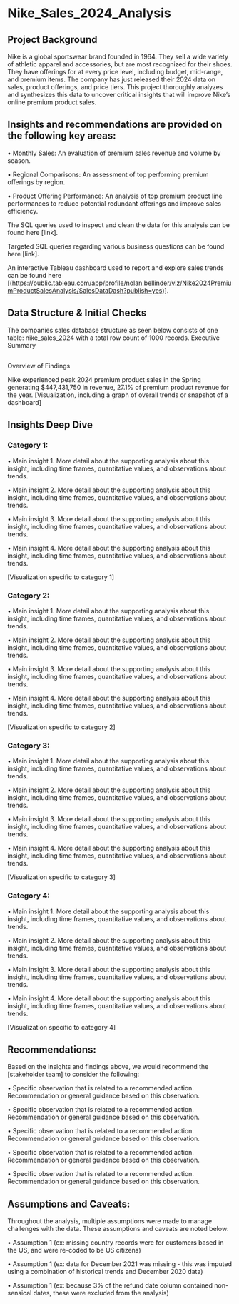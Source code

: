 # Nike_Sales_2024_Analysis

## Project Background

Nike is a global sportswear brand founded in 1964. They sell a wide variety of athletic apparel and accessories, but are most recognized for their shoes. They have offerings for at every price level, including budget, mid-range, and premium items. 
The company has just released their 2024 data on sales, product offerings, and price tiers. This project thoroughly analyzes and synthesizes this data to uncover critical insights that will improve Nike’s online premium product sales.

## Insights and recommendations are provided on the following key areas:
•	Monthly Sales: An evaluation of premium sales revenue and volume by season. 

•	Regional Comparisons: An assessment of top performing premium offerings by region.

•	Product Offering Performance: An analysis of top premium product line performances to reduce potential redundant offerings and improve sales efficiency. 

The SQL queries used to inspect and clean the data for this analysis can be found here [link].

Targeted SQL queries regarding various business questions can be found here [link].

An interactive Tableau dashboard used to report and explore sales trends can be found here [(https://public.tableau.com/app/profile/nolan.bellinder/viz/Nike2024PremiumProductSalesAnalysis/SalesDataDash?publish=yes)].

## Data Structure & Initial Checks

The companies sales database structure as seen below consists of one table: nike_sales_2024 with a total row count of 1000 records. 
Executive Summary
## 
Overview of Findings

Nike experienced peak 2024 premium product sales in the Spring generating $447,431,750 in revenue, 27.1% of premium product revenue for the year.
[Visualization, including a graph of overall trends or snapshot of a dashboard]

## Insights Deep Dive
### Category 1:

•	Main insight 1. More detail about the supporting analysis about this insight, including time frames, quantitative values, and observations about trends.

•	Main insight 2. More detail about the supporting analysis about this insight, including time frames, quantitative values, and observations about trends.

•	Main insight 3. More detail about the supporting analysis about this insight, including time frames, quantitative values, and observations about trends.

•	Main insight 4. More detail about the supporting analysis about this insight, including time frames, quantitative values, and observations about trends.

[Visualization specific to category 1]

### Category 2:

•	Main insight 1. More detail about the supporting analysis about this insight, including time frames, quantitative values, and observations about trends.

•	Main insight 2. More detail about the supporting analysis about this insight, including time frames, quantitative values, and observations about trends.

•	Main insight 3. More detail about the supporting analysis about this insight, including time frames, quantitative values, and observations about trends.

•	Main insight 4. More detail about the supporting analysis about this insight, including time frames, quantitative values, and observations about trends.

[Visualization specific to category 2]

### Category 3:

•	Main insight 1. More detail about the supporting analysis about this insight, including time frames, quantitative values, and observations about trends.

•	Main insight 2. More detail about the supporting analysis about this insight, including time frames, quantitative values, and observations about trends.

•	Main insight 3. More detail about the supporting analysis about this insight, including time frames, quantitative values, and observations about trends.

•	Main insight 4. More detail about the supporting analysis about this insight, including time frames, quantitative values, and observations about trends.

[Visualization specific to category 3]

### Category 4:

•	Main insight 1. More detail about the supporting analysis about this insight, including time frames, quantitative values, and observations about trends.

•	Main insight 2. More detail about the supporting analysis about this insight, including time frames, quantitative values, and observations about trends.

•	Main insight 3. More detail about the supporting analysis about this insight, including time frames, quantitative values, and observations about trends.

•	Main insight 4. More detail about the supporting analysis about this insight, including time frames, quantitative values, and observations about trends.

[Visualization specific to category 4]

## Recommendations:

Based on the insights and findings above, we would recommend the [stakeholder team] to consider the following:

•	Specific observation that is related to a recommended action. Recommendation or general guidance based on this observation.

•	Specific observation that is related to a recommended action. Recommendation or general guidance based on this observation.

•	Specific observation that is related to a recommended action. Recommendation or general guidance based on this observation.

•	Specific observation that is related to a recommended action. Recommendation or general guidance based on this observation.

•	Specific observation that is related to a recommended action. Recommendation or general guidance based on this observation.

## Assumptions and Caveats:

Throughout the analysis, multiple assumptions were made to manage challenges with the data. These assumptions and caveats are noted below:

•	Assumption 1 (ex: missing country records were for customers based in the US, and were re-coded to be US citizens)

•	Assumption 1 (ex: data for December 2021 was missing - this was imputed using a combination of historical trends and December 2020 data)

•	Assumption 1 (ex: because 3% of the refund date column contained non-sensical dates, these were excluded from the analysis)
